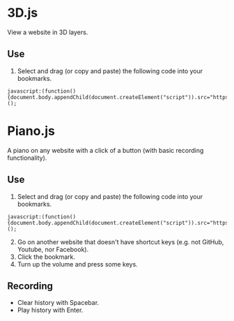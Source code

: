 # 3D.js
View a website in 3D layers.
## Use
1. Select and drag (or copy and paste) the following code into your bookmarks.

```
javascript:(function(){document.body.appendChild(document.createElement("script")).src="https://rawgit.com/Krazete/bookmarklets/master/3D.js"})();
```

# Piano.js
A piano on any website with a click of a button (with basic recording functionality).
## Use
1. Select and drag (or copy and paste) the following code into your bookmarks.

```
javascript:(function(){document.body.appendChild(document.createElement("script")).src="https://rawgit.com/Krazete/bookmarklets/master/piano.js"})();
```

2. Go on another website that doesn't have shortcut keys (e.g. not GitHub, Youtube, nor Facebook).
3. Click the bookmark.
4. Turn up the volume and press some keys.
## Recording
- Clear history with Spacebar.
- Play history with Enter.
